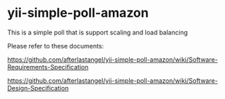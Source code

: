 yii-simple-poll-amazon
======================

This is a simple poll that is support scaling and load balancing

Please refer to these documents:

https://github.com/afterlastangel/yii-simple-poll-amazon/wiki/Software-Requirements-Specification

https://github.com/afterlastangel/yii-simple-poll-amazon/wiki/Software-Design-Specification
